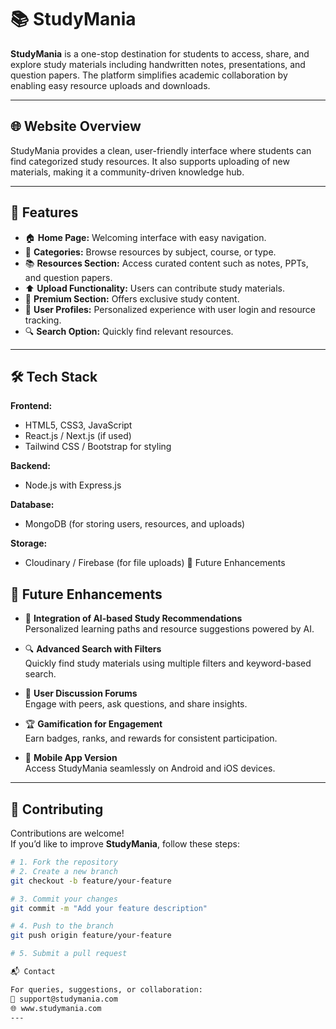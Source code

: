 # 📚 StudyMania

**StudyMania** is a one-stop destination for students to access, share, and explore study materials including handwritten notes, presentations, and question papers. The platform simplifies academic collaboration by enabling easy resource uploads and downloads.

---

## 🌐 Website Overview



StudyMania provides a clean, user-friendly interface where students can find categorized study resources. It also supports uploading of new materials, making it a community-driven knowledge hub.

---

## 🚀 Features

- 🏠 **Home Page:** Welcoming interface with easy navigation.
- 📂 **Categories:** Browse resources by subject, course, or type.
- 📚 **Resources Section:** Access curated content such as notes, PPTs, and question papers.
- ⬆️ **Upload Functionality:** Users can contribute study materials.
- 💎 **Premium Section:** Offers exclusive study content.
- 👤 **User Profiles:** Personalized experience with user login and resource tracking.
- 🔍 **Search Option:** Quickly find relevant resources.

---

## 🛠️ Tech Stack

**Frontend:**  
- HTML5, CSS3, JavaScript  
- React.js / Next.js (if used)  
- Tailwind CSS / Bootstrap for styling  

**Backend:**  
- Node.js with Express.js  

**Database:**  
- MongoDB (for storing users, resources, and uploads)  

**Storage:**  
- Cloudinary / Firebase (for file uploads)
🌈 Future Enhancements

## 🚀 Future Enhancements

- 🤖 **Integration of AI-based Study Recommendations**  
  Personalized learning paths and resource suggestions powered by AI.

- 🔍 **Advanced Search with Filters**  
  Quickly find study materials using multiple filters and keyword-based search.

- 💬 **User Discussion Forums**  
  Engage with peers, ask questions, and share insights.

- 🏆 **Gamification for Engagement**  
  Earn badges, ranks, and rewards for consistent participation.

- 📱 **Mobile App Version**  
  Access StudyMania seamlessly on Android and iOS devices.

---

## 🤝 Contributing

Contributions are welcome!  
If you’d like to improve **StudyMania**, follow these steps:

```bash
# 1. Fork the repository
# 2. Create a new branch
git checkout -b feature/your-feature

# 3. Commit your changes
git commit -m "Add your feature description"

# 4. Push to the branch
git push origin feature/your-feature

# 5. Submit a pull request

📬 Contact

For queries, suggestions, or collaboration:
📧 support@studymania.com
🌐 www.studymania.com
---



